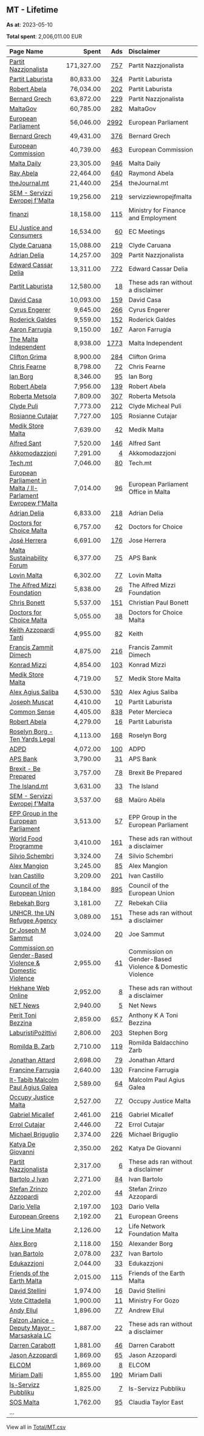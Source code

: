 ## MT - Lifetime
**As at**: 2023-05-10

**Total spent**: 2,006,011.00 EUR

|Page Name|Spent|Ads|Disclaimer|
|:---|---:|---:|:---|
|[Partit Nazzjonalista](https://www.facebook.com/159249234115841)|171,327.00|[757](https://www.facebook.com/ads/library/?active_status=all&ad_type=political_and_issue_ads&country=MT&view_all_page_id=159249234115841&search_type=page&media_type=all)|Partit Nazzjonalista|
|[Partit Laburista](https://www.facebook.com/162461360451180)|80,833.00|[324](https://www.facebook.com/ads/library/?active_status=all&ad_type=political_and_issue_ads&country=MT&view_all_page_id=162461360451180&search_type=page&media_type=all)|Partit Laburista|
|[Robert Abela](https://www.facebook.com/1343072129119715)|76,034.00|[202](https://www.facebook.com/ads/library/?active_status=all&ad_type=political_and_issue_ads&country=MT&view_all_page_id=1343072129119715&search_type=page&media_type=all)|Partit Laburista|
|[Bernard Grech](https://www.facebook.com/208847592959887)|63,872.00|[229](https://www.facebook.com/ads/library/?active_status=all&ad_type=political_and_issue_ads&country=MT&view_all_page_id=208847592959887&search_type=page&media_type=all)|Partit Nazzjonalista|
|[MaltaGov](https://www.facebook.com/735396419870282)|60,785.00|[282](https://www.facebook.com/ads/library/?active_status=all&ad_type=political_and_issue_ads&country=MT&view_all_page_id=735396419870282&search_type=page&media_type=all)|MaltaGov|
|[European Parliament](https://www.facebook.com/178362315106)|56,046.00|[2992](https://www.facebook.com/ads/library/?active_status=all&ad_type=political_and_issue_ads&country=MT&view_all_page_id=178362315106&search_type=page&media_type=all)|European Parliament|
|[Bernard Grech](https://www.facebook.com/208847592959887)|49,431.00|[376](https://www.facebook.com/ads/library/?active_status=all&ad_type=political_and_issue_ads&country=MT&view_all_page_id=208847592959887&search_type=page&media_type=all)|Bernard Grech|
|[European Commission](https://www.facebook.com/107898832590939)|40,739.00|[463](https://www.facebook.com/ads/library/?active_status=all&ad_type=political_and_issue_ads&country=MT&view_all_page_id=107898832590939&search_type=page&media_type=all)|European Commission|
|[Malta Daily](https://www.facebook.com/103987224566212)|23,305.00|[946](https://www.facebook.com/ads/library/?active_status=all&ad_type=political_and_issue_ads&country=MT&view_all_page_id=103987224566212&search_type=page&media_type=all)|Malta Daily|
|[Ray Abela](https://www.facebook.com/578649719470540)|22,464.00|[640](https://www.facebook.com/ads/library/?active_status=all&ad_type=political_and_issue_ads&country=MT&view_all_page_id=578649719470540&search_type=page&media_type=all)|Raymond Abela|
|[theJournal.mt](https://www.facebook.com/113370210852276)|21,440.00|[254](https://www.facebook.com/ads/library/?active_status=all&ad_type=political_and_issue_ads&country=MT&view_all_page_id=113370210852276&search_type=page&media_type=all)|theJournal.mt|
|[SEM - Servizzi Ewropej f'Malta](https://www.facebook.com/180083672068356)|19,256.00|[219](https://www.facebook.com/ads/library/?active_status=all&ad_type=political_and_issue_ads&country=MT&view_all_page_id=180083672068356&search_type=page&media_type=all)|servizziewropejfmalta|
|[finanzi](https://www.facebook.com/100164765041410)|18,158.00|[115](https://www.facebook.com/ads/library/?active_status=all&ad_type=political_and_issue_ads&country=MT&view_all_page_id=100164765041410&search_type=page&media_type=all)|Ministry for Finance and Employment|
|[EU Justice and Consumers](https://www.facebook.com/278117815576023)|16,534.00|[60](https://www.facebook.com/ads/library/?active_status=all&ad_type=political_and_issue_ads&country=MT&view_all_page_id=278117815576023&search_type=page&media_type=all)|EC Meetings|
|[Clyde Caruana](https://www.facebook.com/1456808057941797)|15,088.00|[219](https://www.facebook.com/ads/library/?active_status=all&ad_type=political_and_issue_ads&country=MT&view_all_page_id=1456808057941797&search_type=page&media_type=all)|Clyde Caruana|
|[Adrian Delia](https://www.facebook.com/1442808799090985)|14,257.00|[309](https://www.facebook.com/ads/library/?active_status=all&ad_type=political_and_issue_ads&country=MT&view_all_page_id=1442808799090985&search_type=page&media_type=all)|Partit Nazzjonalista|
|[Edward Cassar Delia](https://www.facebook.com/108258428190396)|13,311.00|[772](https://www.facebook.com/ads/library/?active_status=all&ad_type=political_and_issue_ads&country=MT&view_all_page_id=108258428190396&search_type=page&media_type=all)|Edward Cassar Delia|
|[Partit Laburista](https://www.facebook.com/162461360451180)|12,580.00|[18](https://www.facebook.com/ads/library/?active_status=all&ad_type=political_and_issue_ads&country=MT&view_all_page_id=162461360451180&search_type=page&media_type=all)|These ads ran without a disclaimer|
|[David Casa](https://www.facebook.com/193035580892638)|10,093.00|[159](https://www.facebook.com/ads/library/?active_status=all&ad_type=political_and_issue_ads&country=MT&view_all_page_id=193035580892638&search_type=page&media_type=all)|David Casa|
|[Cyrus Engerer](https://www.facebook.com/212468218793878)|9,645.00|[266](https://www.facebook.com/ads/library/?active_status=all&ad_type=political_and_issue_ads&country=MT&view_all_page_id=212468218793878&search_type=page&media_type=all)|Cyrus Engerer|
|[Roderick Galdes](https://www.facebook.com/1399942566977195)|9,559.00|[152](https://www.facebook.com/ads/library/?active_status=all&ad_type=political_and_issue_ads&country=MT&view_all_page_id=1399942566977195&search_type=page&media_type=all)|Roderick Galdes|
|[Aaron Farrugia](https://www.facebook.com/87072433962)|9,150.00|[167](https://www.facebook.com/ads/library/?active_status=all&ad_type=political_and_issue_ads&country=MT&view_all_page_id=87072433962&search_type=page&media_type=all)|Aaron Farrugia|
|[The Malta Independent](https://www.facebook.com/480288348662981)|8,938.00|[1773](https://www.facebook.com/ads/library/?active_status=all&ad_type=political_and_issue_ads&country=MT&view_all_page_id=480288348662981&search_type=page&media_type=all)|Malta Independent|
|[Clifton Grima](https://www.facebook.com/958347047640309)|8,900.00|[284](https://www.facebook.com/ads/library/?active_status=all&ad_type=political_and_issue_ads&country=MT&view_all_page_id=958347047640309&search_type=page&media_type=all)|Clifton Grima|
|[Chris Fearne](https://www.facebook.com/215890091811957)|8,798.00|[72](https://www.facebook.com/ads/library/?active_status=all&ad_type=political_and_issue_ads&country=MT&view_all_page_id=215890091811957&search_type=page&media_type=all)|Chris Fearne|
|[Ian Borg](https://www.facebook.com/151496594943131)|8,346.00|[95](https://www.facebook.com/ads/library/?active_status=all&ad_type=political_and_issue_ads&country=MT&view_all_page_id=151496594943131&search_type=page&media_type=all)|Ian Borg|
|[Robert Abela](https://www.facebook.com/1343072129119715)|7,956.00|[139](https://www.facebook.com/ads/library/?active_status=all&ad_type=political_and_issue_ads&country=MT&view_all_page_id=1343072129119715&search_type=page&media_type=all)|Robert Abela|
|[Roberta Metsola](https://www.facebook.com/406824526101449)|7,809.00|[307](https://www.facebook.com/ads/library/?active_status=all&ad_type=political_and_issue_ads&country=MT&view_all_page_id=406824526101449&search_type=page&media_type=all)|Roberta Metsola|
|[Clyde Puli](https://www.facebook.com/119400288227788)|7,773.00|[212](https://www.facebook.com/ads/library/?active_status=all&ad_type=political_and_issue_ads&country=MT&view_all_page_id=119400288227788&search_type=page&media_type=all)|Clyde Micheal Puli|
|[Rosianne Cutajar](https://www.facebook.com/241512229256662)|7,727.00|[105](https://www.facebook.com/ads/library/?active_status=all&ad_type=political_and_issue_ads&country=MT&view_all_page_id=241512229256662&search_type=page&media_type=all)|Rosianne Cutajar|
|[Medik Store Malta](https://www.facebook.com/113095853899600)|7,639.00|[42](https://www.facebook.com/ads/library/?active_status=all&ad_type=political_and_issue_ads&country=MT&view_all_page_id=113095853899600&search_type=page&media_type=all)|Medik Malta|
|[Alfred Sant](https://www.facebook.com/537789116260209)|7,520.00|[146](https://www.facebook.com/ads/library/?active_status=all&ad_type=political_and_issue_ads&country=MT&view_all_page_id=537789116260209&search_type=page&media_type=all)|Alfred Sant|
|[Akkomodazzjoni](https://www.facebook.com/105290491207206)|7,291.00|[4](https://www.facebook.com/ads/library/?active_status=all&ad_type=political_and_issue_ads&country=MT&view_all_page_id=105290491207206&search_type=page&media_type=all)|Akkomodazzjoni|
|[Tech.mt](https://www.facebook.com/407332443157920)|7,046.00|[80](https://www.facebook.com/ads/library/?active_status=all&ad_type=political_and_issue_ads&country=MT&view_all_page_id=407332443157920&search_type=page&media_type=all)|Tech.mt|
|[European Parliament in Malta / Il-Parlament Ewropew f'Malta](https://www.facebook.com/116353271736965)|7,014.00|[96](https://www.facebook.com/ads/library/?active_status=all&ad_type=political_and_issue_ads&country=MT&view_all_page_id=116353271736965&search_type=page&media_type=all)|European Parliament Office in Malta|
|[Adrian Delia](https://www.facebook.com/1442808799090985)|6,833.00|[218](https://www.facebook.com/ads/library/?active_status=all&ad_type=political_and_issue_ads&country=MT&view_all_page_id=1442808799090985&search_type=page&media_type=all)|Adrian  Delia|
|[Doctors for Choice Malta](https://www.facebook.com/506829903185337)|6,757.00|[42](https://www.facebook.com/ads/library/?active_status=all&ad_type=political_and_issue_ads&country=MT&view_all_page_id=506829903185337&search_type=page&media_type=all)|Doctors for Choice|
|[José Herrera](https://www.facebook.com/192244897614042)|6,691.00|[176](https://www.facebook.com/ads/library/?active_status=all&ad_type=political_and_issue_ads&country=MT&view_all_page_id=192244897614042&search_type=page&media_type=all)|Jose Herrera|
|[Malta Sustainability Forum](https://www.facebook.com/103659487699382)|6,377.00|[75](https://www.facebook.com/ads/library/?active_status=all&ad_type=political_and_issue_ads&country=MT&view_all_page_id=103659487699382&search_type=page&media_type=all)|APS Bank|
|[Lovin Malta](https://www.facebook.com/1700937210129433)|6,302.00|[77](https://www.facebook.com/ads/library/?active_status=all&ad_type=political_and_issue_ads&country=MT&view_all_page_id=1700937210129433&search_type=page&media_type=all)|Lovin Malta|
|[The Alfred Mizzi Foundation](https://www.facebook.com/1423096917943323)|5,838.00|[26](https://www.facebook.com/ads/library/?active_status=all&ad_type=political_and_issue_ads&country=MT&view_all_page_id=1423096917943323&search_type=page&media_type=all)|The Alfred Mizzi Foundation|
|[Chris Bonett](https://www.facebook.com/2348335638559952)|5,537.00|[151](https://www.facebook.com/ads/library/?active_status=all&ad_type=political_and_issue_ads&country=MT&view_all_page_id=2348335638559952&search_type=page&media_type=all)|Christian Paul Bonett|
|[Doctors for Choice Malta](https://www.facebook.com/506829903185337)|5,055.00|[38](https://www.facebook.com/ads/library/?active_status=all&ad_type=political_and_issue_ads&country=MT&view_all_page_id=506829903185337&search_type=page&media_type=all)|Doctors for Choice Malta|
|[Keith Azzopardi Tanti](https://www.facebook.com/118206712183521)|4,955.00|[82](https://www.facebook.com/ads/library/?active_status=all&ad_type=political_and_issue_ads&country=MT&view_all_page_id=118206712183521&search_type=page&media_type=all)|Keith|
|[Francis Zammit Dimech](https://www.facebook.com/117406495021568)|4,875.00|[216](https://www.facebook.com/ads/library/?active_status=all&ad_type=political_and_issue_ads&country=MT&view_all_page_id=117406495021568&search_type=page&media_type=all)|Francis Zammit Dimech|
|[Konrad Mizzi](https://www.facebook.com/397851683596055)|4,854.00|[103](https://www.facebook.com/ads/library/?active_status=all&ad_type=political_and_issue_ads&country=MT&view_all_page_id=397851683596055&search_type=page&media_type=all)|Konrad Mizzi|
|[Medik Store Malta](https://www.facebook.com/113095853899600)|4,719.00|[57](https://www.facebook.com/ads/library/?active_status=all&ad_type=political_and_issue_ads&country=MT&view_all_page_id=113095853899600&search_type=page&media_type=all)|Medik Store Malta|
|[Alex Agius Saliba](https://www.facebook.com/656955664383156)|4,530.00|[530](https://www.facebook.com/ads/library/?active_status=all&ad_type=political_and_issue_ads&country=MT&view_all_page_id=656955664383156&search_type=page&media_type=all)|Alex Agius Saliba|
|[Joseph Muscat](https://www.facebook.com/63887949740)|4,410.00|[10](https://www.facebook.com/ads/library/?active_status=all&ad_type=political_and_issue_ads&country=MT&view_all_page_id=63887949740&search_type=page&media_type=all)|Partit Laburista|
|[Common Sense](https://www.facebook.com/144274229676499)|4,405.00|[838](https://www.facebook.com/ads/library/?active_status=all&ad_type=political_and_issue_ads&country=MT&view_all_page_id=144274229676499&search_type=page&media_type=all)|Peter Mercieca|
|[Robert Abela](https://www.facebook.com/1343072129119715)|4,279.00|[16](https://www.facebook.com/ads/library/?active_status=all&ad_type=political_and_issue_ads&country=MT&view_all_page_id=1343072129119715&search_type=page&media_type=all)|Partit Laburista|
|[Roselyn Borg - Ten Yards Legal](https://www.facebook.com/446487702156732)|4,113.00|[168](https://www.facebook.com/ads/library/?active_status=all&ad_type=political_and_issue_ads&country=MT&view_all_page_id=446487702156732&search_type=page&media_type=all)|Roselyn Borg|
|[ADPD](https://www.facebook.com/309359272432391)|4,072.00|[100](https://www.facebook.com/ads/library/?active_status=all&ad_type=political_and_issue_ads&country=MT&view_all_page_id=309359272432391&search_type=page&media_type=all)|ADPD|
|[APS Bank](https://www.facebook.com/193048277409773)|3,790.00|[31](https://www.facebook.com/ads/library/?active_status=all&ad_type=political_and_issue_ads&country=MT&view_all_page_id=193048277409773&search_type=page&media_type=all)|APS Bank|
|[Brexit - Be Prepared](https://www.facebook.com/117411152994609)|3,757.00|[78](https://www.facebook.com/ads/library/?active_status=all&ad_type=political_and_issue_ads&country=MT&view_all_page_id=117411152994609&search_type=page&media_type=all)|Brexit Be Prepared|
|[The Island.mt](https://www.facebook.com/104830741414076)|3,631.00|[33](https://www.facebook.com/ads/library/?active_status=all&ad_type=political_and_issue_ads&country=MT&view_all_page_id=104830741414076&search_type=page&media_type=all)|The Island|
|[SEM - Servizzi Ewropej f'Malta](https://www.facebook.com/180083672068356)|3,537.00|[68](https://www.facebook.com/ads/library/?active_status=all&ad_type=political_and_issue_ads&country=MT&view_all_page_id=180083672068356&search_type=page&media_type=all)|Maüro Abëla|
|[EPP Group in the European Parliament](https://www.facebook.com/291699857688)|3,513.00|[57](https://www.facebook.com/ads/library/?active_status=all&ad_type=political_and_issue_ads&country=MT&view_all_page_id=291699857688&search_type=page&media_type=all)|EPP Group in the European Parliament|
|[World Food Programme](https://www.facebook.com/28312410177)|3,410.00|[161](https://www.facebook.com/ads/library/?active_status=all&ad_type=political_and_issue_ads&country=MT&view_all_page_id=28312410177&search_type=page&media_type=all)|These ads ran without a disclaimer|
|[Silvio Schembri](https://www.facebook.com/803055243122680)|3,324.00|[74](https://www.facebook.com/ads/library/?active_status=all&ad_type=political_and_issue_ads&country=MT&view_all_page_id=803055243122680&search_type=page&media_type=all)|Silvio Schembri|
|[Alex Mangion](https://www.facebook.com/1592315247711321)|3,245.00|[85](https://www.facebook.com/ads/library/?active_status=all&ad_type=political_and_issue_ads&country=MT&view_all_page_id=1592315247711321&search_type=page&media_type=all)|Alex Mangion|
|[Ivan Castillo](https://www.facebook.com/314107445765412)|3,209.00|[201](https://www.facebook.com/ads/library/?active_status=all&ad_type=political_and_issue_ads&country=MT&view_all_page_id=314107445765412&search_type=page&media_type=all)|Ivan Castillo|
|[Council of the European Union](https://www.facebook.com/147547541961576)|3,184.00|[895](https://www.facebook.com/ads/library/?active_status=all&ad_type=political_and_issue_ads&country=MT&view_all_page_id=147547541961576&search_type=page&media_type=all)|Council of the European Union|
|[Rebekah Borg](https://www.facebook.com/2160573460895828)|3,181.00|[77](https://www.facebook.com/ads/library/?active_status=all&ad_type=political_and_issue_ads&country=MT&view_all_page_id=2160573460895828&search_type=page&media_type=all)|Rebekah Cilia|
|[UNHCR, the UN Refugee Agency](https://www.facebook.com/13204463437)|3,089.00|[151](https://www.facebook.com/ads/library/?active_status=all&ad_type=political_and_issue_ads&country=MT&view_all_page_id=13204463437&search_type=page&media_type=all)|These ads ran without a disclaimer|
|[Dr Joseph M Sammut](https://www.facebook.com/433245190070343)|3,024.00|[20](https://www.facebook.com/ads/library/?active_status=all&ad_type=political_and_issue_ads&country=MT&view_all_page_id=433245190070343&search_type=page&media_type=all)|Joe Sammut|
|[Commission on Gender-Based Violence & Domestic Violence](https://www.facebook.com/266247240246008)|2,955.00|[41](https://www.facebook.com/ads/library/?active_status=all&ad_type=political_and_issue_ads&country=MT&view_all_page_id=266247240246008&search_type=page&media_type=all)|Commission on Gender-Based Violence & Domestic Violence|
|[Hekhane Web Online](https://www.facebook.com/319990751846343)|2,952.00|[8](https://www.facebook.com/ads/library/?active_status=all&ad_type=political_and_issue_ads&country=MT&view_all_page_id=319990751846343&search_type=page&media_type=all)|These ads ran without a disclaimer|
|[NET News](https://www.facebook.com/102227224025)|2,940.00|[5](https://www.facebook.com/ads/library/?active_status=all&ad_type=political_and_issue_ads&country=MT&view_all_page_id=102227224025&search_type=page&media_type=all)|Net News|
|[Perit Toni Bezzina](https://www.facebook.com/182685608490046)|2,859.00|[657](https://www.facebook.com/ads/library/?active_status=all&ad_type=political_and_issue_ads&country=MT&view_all_page_id=182685608490046&search_type=page&media_type=all)|Anthony K A Toni Bezzina|
|[LaburistiPożittivi](https://www.facebook.com/351618118844864)|2,806.00|[203](https://www.facebook.com/ads/library/?active_status=all&ad_type=political_and_issue_ads&country=MT&view_all_page_id=351618118844864&search_type=page&media_type=all)|Stephen Borg|
|[Romilda B. Zarb](https://www.facebook.com/295310111175191)|2,710.00|[119](https://www.facebook.com/ads/library/?active_status=all&ad_type=political_and_issue_ads&country=MT&view_all_page_id=295310111175191&search_type=page&media_type=all)|Romilda Baldacchino Zarb|
|[Jonathan Attard](https://www.facebook.com/102417405218853)|2,698.00|[79](https://www.facebook.com/ads/library/?active_status=all&ad_type=political_and_issue_ads&country=MT&view_all_page_id=102417405218853&search_type=page&media_type=all)|Jonathan Attard|
|[Francine Farrugia](https://www.facebook.com/249229579276947)|2,640.00|[130](https://www.facebook.com/ads/library/?active_status=all&ad_type=political_and_issue_ads&country=MT&view_all_page_id=249229579276947&search_type=page&media_type=all)|Francine Farrugia|
|[It-Tabib Malcolm Paul Agius Galea](https://www.facebook.com/558899981162708)|2,589.00|[64](https://www.facebook.com/ads/library/?active_status=all&ad_type=political_and_issue_ads&country=MT&view_all_page_id=558899981162708&search_type=page&media_type=all)|Malcolm Paul Agius Galea|
|[Occupy Justice Malta](https://www.facebook.com/373727439735340)|2,527.00|[77](https://www.facebook.com/ads/library/?active_status=all&ad_type=political_and_issue_ads&country=MT&view_all_page_id=373727439735340&search_type=page&media_type=all)|Occupy Justice Malta|
|[Gabriel Micallef](https://www.facebook.com/519983634699152)|2,461.00|[216](https://www.facebook.com/ads/library/?active_status=all&ad_type=political_and_issue_ads&country=MT&view_all_page_id=519983634699152&search_type=page&media_type=all)|Gabriel Micallef|
|[Errol Cutajar](https://www.facebook.com/1125945327534590)|2,446.00|[72](https://www.facebook.com/ads/library/?active_status=all&ad_type=political_and_issue_ads&country=MT&view_all_page_id=1125945327534590&search_type=page&media_type=all)|Errol Cutajar|
|[Michael Briguglio](https://www.facebook.com/1040577706078198)|2,374.00|[226](https://www.facebook.com/ads/library/?active_status=all&ad_type=political_and_issue_ads&country=MT&view_all_page_id=1040577706078198&search_type=page&media_type=all)|Michael Briguglio|
|[Katya De Giovanni](https://www.facebook.com/108016007632265)|2,350.00|[262](https://www.facebook.com/ads/library/?active_status=all&ad_type=political_and_issue_ads&country=MT&view_all_page_id=108016007632265&search_type=page&media_type=all)|Katya De Giovanni|
|[Partit Nazzjonalista](https://www.facebook.com/159249234115841)|2,317.00|[6](https://www.facebook.com/ads/library/?active_status=all&ad_type=political_and_issue_ads&country=MT&view_all_page_id=159249234115841&search_type=page&media_type=all)|These ads ran without a disclaimer|
|[Bartolo J Ivan](https://www.facebook.com/110298813928985)|2,271.00|[84](https://www.facebook.com/ads/library/?active_status=all&ad_type=political_and_issue_ads&country=MT&view_all_page_id=110298813928985&search_type=page&media_type=all)|Ivan Bartolo|
|[Stefan Zrinzo Azzopardi](https://www.facebook.com/962171353838693)|2,202.00|[44](https://www.facebook.com/ads/library/?active_status=all&ad_type=political_and_issue_ads&country=MT&view_all_page_id=962171353838693&search_type=page&media_type=all)|Stefan Zrinzo Azzopardi|
|[Dario Vella](https://www.facebook.com/418820864845546)|2,197.00|[103](https://www.facebook.com/ads/library/?active_status=all&ad_type=political_and_issue_ads&country=MT&view_all_page_id=418820864845546&search_type=page&media_type=all)|Dario Vella|
|[European Greens](https://www.facebook.com/141366725876424)|2,192.00|[21](https://www.facebook.com/ads/library/?active_status=all&ad_type=political_and_issue_ads&country=MT&view_all_page_id=141366725876424&search_type=page&media_type=all)|European Greens|
|[Life Line Malta](https://www.facebook.com/209577682943705)|2,126.00|[12](https://www.facebook.com/ads/library/?active_status=all&ad_type=political_and_issue_ads&country=MT&view_all_page_id=209577682943705&search_type=page&media_type=all)|Life Network Foundation Malta|
|[Alex Borg](https://www.facebook.com/569595716763663)|2,118.00|[150](https://www.facebook.com/ads/library/?active_status=all&ad_type=political_and_issue_ads&country=MT&view_all_page_id=569595716763663&search_type=page&media_type=all)|Alexander Borg|
|[Ivan Bartolo](https://www.facebook.com/111115483615131)|2,078.00|[237](https://www.facebook.com/ads/library/?active_status=all&ad_type=political_and_issue_ads&country=MT&view_all_page_id=111115483615131&search_type=page&media_type=all)|Ivan Bartolo|
|[Edukazzjoni](https://www.facebook.com/1475539739391691)|2,044.00|[33](https://www.facebook.com/ads/library/?active_status=all&ad_type=political_and_issue_ads&country=MT&view_all_page_id=1475539739391691&search_type=page&media_type=all)|Edukazzjoni|
|[Friends of the Earth Malta](https://www.facebook.com/137236009675929)|2,015.00|[115](https://www.facebook.com/ads/library/?active_status=all&ad_type=political_and_issue_ads&country=MT&view_all_page_id=137236009675929&search_type=page&media_type=all)|Friends of the Earth Malta|
|[David Stellini](https://www.facebook.com/1911257335785088)|1,974.00|[16](https://www.facebook.com/ads/library/?active_status=all&ad_type=political_and_issue_ads&country=MT&view_all_page_id=1911257335785088&search_type=page&media_type=all)|David Stellini|
|[Vote Cittadella](https://www.facebook.com/1868489306552841)|1,900.00|[11](https://www.facebook.com/ads/library/?active_status=all&ad_type=political_and_issue_ads&country=MT&view_all_page_id=1868489306552841&search_type=page&media_type=all)|Ministry For Gozo|
|[Andy Ellul](https://www.facebook.com/268646240272422)|1,896.00|[77](https://www.facebook.com/ads/library/?active_status=all&ad_type=political_and_issue_ads&country=MT&view_all_page_id=268646240272422&search_type=page&media_type=all)|Andrew Ellul|
|[Falzon Janice - Deputy Mayor - Marsaskala LC](https://www.facebook.com/433761360724117)|1,887.00|[22](https://www.facebook.com/ads/library/?active_status=all&ad_type=political_and_issue_ads&country=MT&view_all_page_id=433761360724117&search_type=page&media_type=all)|These ads ran without a disclaimer|
|[Darren Carabott](https://www.facebook.com/569537523066702)|1,881.00|[46](https://www.facebook.com/ads/library/?active_status=all&ad_type=political_and_issue_ads&country=MT&view_all_page_id=569537523066702&search_type=page&media_type=all)|Darren Carabott|
|[Jason Azzopardi](https://www.facebook.com/424428710903598)|1,869.00|[65](https://www.facebook.com/ads/library/?active_status=all&ad_type=political_and_issue_ads&country=MT&view_all_page_id=424428710903598&search_type=page&media_type=all)|Jason Azzopardi|
|[ELCOM](https://www.facebook.com/1161529617292019)|1,869.00|[8](https://www.facebook.com/ads/library/?active_status=all&ad_type=political_and_issue_ads&country=MT&view_all_page_id=1161529617292019&search_type=page&media_type=all)|ELCOM|
|[Miriam Dalli](https://www.facebook.com/277980849002904)|1,855.00|[190](https://www.facebook.com/ads/library/?active_status=all&ad_type=political_and_issue_ads&country=MT&view_all_page_id=277980849002904&search_type=page&media_type=all)|Miriam Dalli|
|[Is-Servizz Pubbliku](https://www.facebook.com/1899278546967270)|1,825.00|[7](https://www.facebook.com/ads/library/?active_status=all&ad_type=political_and_issue_ads&country=MT&view_all_page_id=1899278546967270&search_type=page&media_type=all)|Is-Servizz Pubbliku|
|[SOS Malta](https://www.facebook.com/206414479408668)|1,762.00|[95](https://www.facebook.com/ads/library/?active_status=all&ad_type=political_and_issue_ads&country=MT&view_all_page_id=206414479408668&search_type=page&media_type=all)|Claudia Taylor East|
|...||||

View all in [Total/MT.csv](../../MetaData/Total/MT.csv)
